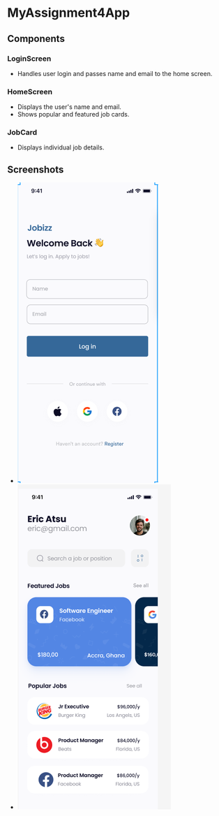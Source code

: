 # MyAssignment4App

## Components

### LoginScreen
- Handles user login and passes name and email to the home screen.

### HomeScreen
- Displays the user's name and email.
- Shows popular and featured job cards.

### JobCard
- Displays individual job details.

## Screenshots

- ![Screenshot](https://github.com/makavelilife/rn-assignment4-11117229/blob/main/ElorahApp/assets/Screenshot1%20.png)
- ![Screenshot](https://github.com/makavelilife/rn-assignment4-11117229/blob/main/ElorahApp/assets/Screenshot2.png)

